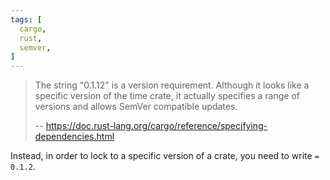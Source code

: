 ```yaml
---
tags: [
  cargo,
  rust,
  semver,
]
---
```


> The string "0.1.12" is a version requirement. Although it looks like a 
> specific version of the time crate, it actually specifies a range of versions
> and allows SemVer compatible updates.
>
> -- https://doc.rust-lang.org/cargo/reference/specifying-dependencies.html

Instead, in order to lock to a specific version of a crate, you need to write
`= 0.1.2`.
